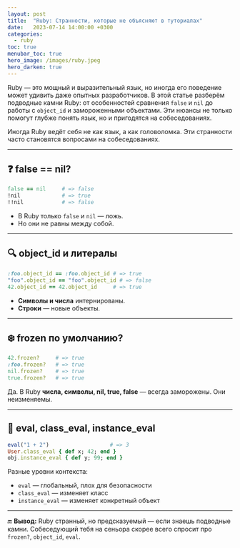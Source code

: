 ```yaml
---
layout: post
title:  "Ruby: Странности, которые не объясняют в туториалах"
date:   2023-07-14 14:00:00 +0300
categories:
  - ruby
toc: true
menubar_toc: true
hero_image: /images/ruby.jpeg
hero_darken: true
---
```

Ruby — это мощный и выразительный язык, но иногда его поведение может удивить даже опытных разработчиков. В этой статье разберём подводные камни Ruby: от особенностей сравнения `false` и `nil` до работы с `object_id` и замороженными объектами. Эти нюансы не только помогут глубже понять язык, но и пригодятся на собеседованиях.

Иногда Ruby ведёт себя не как язык, а как головоломка. Эти странности часто становятся вопросами на собеседованиях.

---

## ❓ false == nil?

```ruby
false == nil     # => false
!nil             # => true
!!nil            # => false
````

* В Ruby только `false` и `nil` — ложь.
* Но они не равны между собой.

---

## 🔍 object\_id и литералы

```ruby
:foo.object_id == :foo.object_id # => true
"foo".object_id == "foo".object_id # => false
42.object_id == 42.object_id     # => true
```

* **Символы и числа** интернированы.
* **Строки** — новые объекты.

---

## ❄️ frozen по умолчанию?

```ruby
42.frozen?     # => true
:foo.frozen?   # => true
nil.frozen?    # => true
true.frozen?   # => true
```

Да. В Ruby **числа, символы, nil, true, false** — всегда заморожены. Они неизменяемы.

---

## 🧠 eval, class\_eval, instance\_eval

```ruby
eval("1 + 2")                   # => 3
User.class_eval { def x; 42; end }
obj.instance_eval { def y; 99; end }
```

Разные уровни контекста:

* `eval` — глобальный, плох для безопасности
* `class_eval` — изменяет класс
* `instance_eval` — изменяет конкретный объект

---

🔚 **Вывод:**
Ruby странный, но предсказуемый — если знаешь подводные камни. Собеседующий тебя на сеньора скорее всего спросит про `frozen?`, `object_id`, `eval`.
